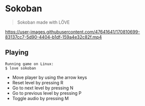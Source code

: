 # Sokoban

> Sokoban made with LÖVE

https://user-images.githubusercontent.com/47641641/170810699-83137cc7-5d90-4404-b1df-159a4e32c82f.mp4

## Playing

```
Running game on Linux:
$ love sokoban
```

- Move player by using the arrow keys
- Reset level by pressing R
- Go to next level by pressing N
- Go to previous level by pressing P
- Toggle audio by pressing M
